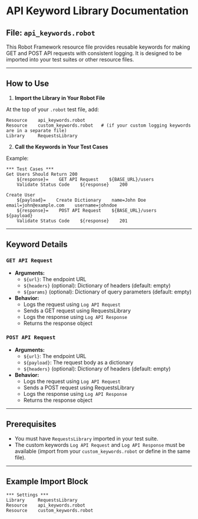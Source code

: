 # API Keyword Library Documentation

## File: `api_keywords.robot`

This Robot Framework resource file provides reusable keywords for making GET and POST API requests with consistent logging. It is designed to be imported into your test suites or other resource files.

---

## How to Use

1. **Import the Library in Your Robot File**

At the top of your `.robot` test file, add:

```
Resource    api_keywords.robot
Resource    custom_keywords.robot   # (if your custom logging keywords are in a separate file)
Library     RequestsLibrary
```

2. **Call the Keywords in Your Test Cases**

Example:

```
*** Test Cases ***
Get Users Should Return 200
    ${response}=    GET API Request    ${BASE_URL}/users
    Validate Status Code    ${response}    200

Create User
    ${payload}=    Create Dictionary    name=John Doe    email=john@example.com    username=johndoe
    ${response}=    POST API Request    ${BASE_URL}/users    ${payload}
    Validate Status Code    ${response}    201
```

---

## Keyword Details

### `GET API Request`
- **Arguments:**
    - `${url}`: The endpoint URL
    - `${headers}` (optional): Dictionary of headers (default: empty)
    - `${params}` (optional): Dictionary of query parameters (default: empty)
- **Behavior:**
    - Logs the request using `Log API Request`
    - Sends a GET request using RequestsLibrary
    - Logs the response using `Log API Response`
    - Returns the response object

### `POST API Request`
- **Arguments:**
    - `${url}`: The endpoint URL
    - `${payload}`: The request body as a dictionary
    - `${headers}` (optional): Dictionary of headers (default: empty)
- **Behavior:**
    - Logs the request using `Log API Request`
    - Sends a POST request using RequestsLibrary
    - Logs the response using `Log API Response`
    - Returns the response object

---

## Prerequisites
- You must have `RequestsLibrary` imported in your test suite.
- The custom keywords `Log API Request` and `Log API Response` must be available (import from your `custom_keywords.robot` or define in the same file).

---

## Example Import Block
```
*** Settings ***
Library     RequestsLibrary
Resource    api_keywords.robot
Resource    custom_keywords.robot
```
